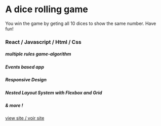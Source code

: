 # A dice rolling game 

You win the game by geting all 10 dices to show the same number. Have fun!

### React / Javascript / Html / Css

##### multiple rules game-algorithm
##### Events based app
##### Responsive Design
##### Nested Layout System with Flexbox and Grid
##### & more !

[view site / voir site](https://florencebastaraud.github.io/dice-game/)